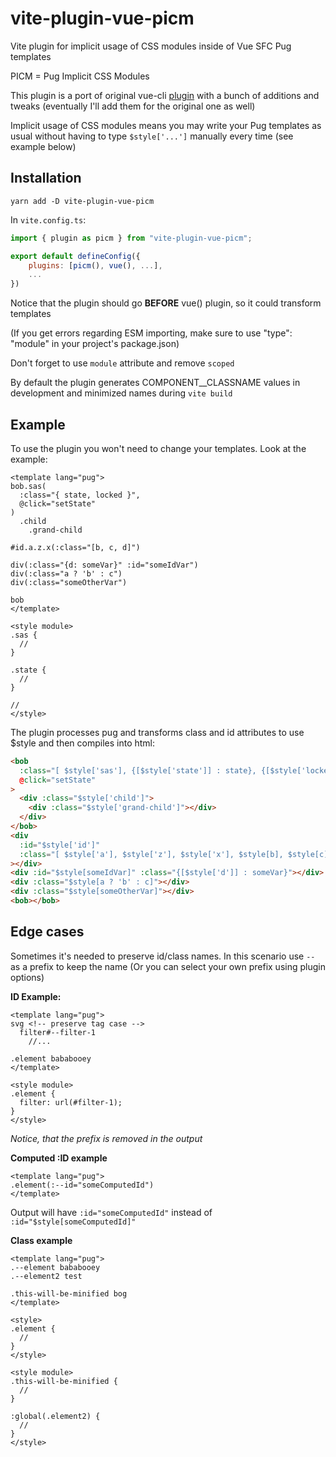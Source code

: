 # vite-plugin-vue-picm

Vite plugin for implicit usage of CSS modules inside of Vue SFC Pug templates

PICM = Pug Implicit CSS Modules

This plugin is a port of original vue-cli [plugin](https://github.com/zeokku/vue-cli-plugin-pug-with-css-modules) with a bunch of additions and tweaks (eventually I'll add them for the original one as well)

Implicit usage of CSS modules means you may write your Pug templates as usual without having to type `$style['...']` manually every time (see example below)

## Installation

```
yarn add -D vite-plugin-vue-picm
```

In `vite.config.ts`:

```javascript
import { plugin as picm } from "vite-plugin-vue-picm";

export default defineConfig({
    plugins: [picm(), vue(), ...],
    ...
})
```

Notice that the plugin should go **BEFORE** vue() plugin, so it could transform templates

(If you get errors regarding ESM importing, make sure to use "type": "module" in your project's package.json)

Don't forget to use `module` attribute and remove `scoped`

By default the plugin generates COMPONENT\_\_CLASSNAME values in development and minimized names during `vite build`

## Example

To use the plugin you won't need to change your templates. Look at the example:

```vue
<template lang="pug">
bob.sas(
  :class="{ state, locked }",
  @click="setState"
)
  .child 
    .grand-child

#id.a.z.x(:class="[b, c, d]")

div(:class="{d: someVar}" :id="someIdVar")
div(:class="a ? 'b' : c")
div(:class="someOtherVar")

bob
</template>

<style module>
.sas {
  //
}

.state {
  //
}

//
</style>
```

The plugin processes pug and transforms class and id attributes to use $style and then compiles into html:

```html
<bob
  :class="[ $style['sas'], {[$style['state']] : state}, {[$style['locked']] : locked} ]"
  @click="setState"
>
  <div :class="$style['child']">
    <div :class="$style['grand-child']"></div>
  </div>
</bob>
<div
  :id="$style['id']"
  :class="[ $style['a'], $style['z'], $style['x'], $style[b], $style[c], $style[d] ]"
></div>
<div :id="$style[someIdVar]" :class="{[$style['d']] : someVar}"></div>
<div :class="$style[a ? 'b' : c]"></div>
<div :class="$style[someOtherVar]"></div>
<bob></bob>
```

## Edge cases

Sometimes it's needed to preserve id/class names. In this scenario use `--` as a prefix to keep the name (Or you can select your own prefix using plugin options)

**ID Example:**

```vue
<template lang="pug">
svg <!-- preserve tag case -->
  filter#--filter-1
    //...

.element bababooey
</template>

<style module>
.element {
  filter: url(#filter-1);
}
</style>
```

_Notice, that the prefix is removed in the output_

**Computed :ID example**

```vue
<template lang="pug">
.element(:--id="someComputedId")
</template>
```

Output will have `:id="someComputedId"` instead of `:id="$style[someComputedId]"`

**Class example**

```vue
<template lang="pug">
.--element bababooey
.--element2 test

.this-will-be-minified bog
</template>

<style>
.element {
  //
}
</style>

<style module>
.this-will-be-minified {
  //
}

:global(.element2) {
  //
}
</style>
```
